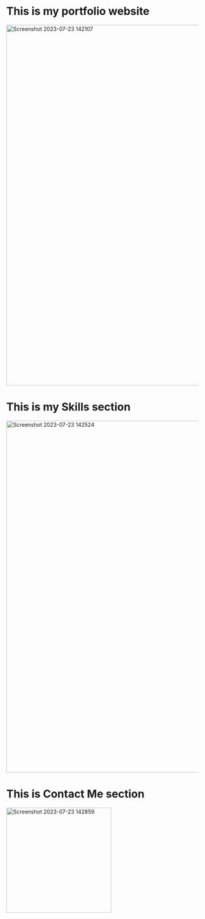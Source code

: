 
<h1>This is my portfolio website</h1> 
<img width="945" alt="Screenshot 2023-07-23 142107" src="https://github.com/umamahesh447/Portfolio.github.io/assets/81550228/354b5acb-e287-4a77-9bc2-d03671dfbb19">


<h1>This is my Skills section</h1>
<img width="922" alt="Screenshot 2023-07-23 142524" src="https://github.com/umamahesh447/Portfolio.github.io/assets/81550228/2b025f19-bc35-4e77-a1dc-ced6d74b2f9f">

<h1>This is Contact Me section </h1>


<img width="275" alt="Screenshot 2023-07-23 142859" src="https://github.com/umamahesh447/Portfolio.github.io/assets/81550228/2407de3c-68d7-430f-b585-1c2a33974320">


